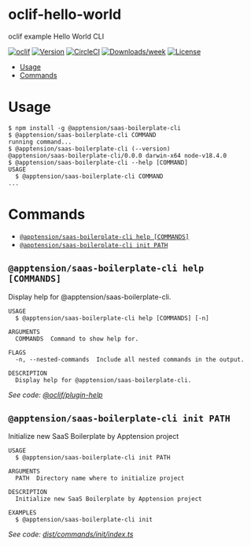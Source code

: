 oclif-hello-world
=================

oclif example Hello World CLI

[![oclif](https://img.shields.io/badge/cli-oclif-brightgreen.svg)](https://oclif.io)
[![Version](https://img.shields.io/npm/v/oclif-hello-world.svg)](https://npmjs.org/package/oclif-hello-world)
[![CircleCI](https://circleci.com/gh/oclif/hello-world/tree/main.svg?style=shield)](https://circleci.com/gh/oclif/hello-world/tree/main)
[![Downloads/week](https://img.shields.io/npm/dw/oclif-hello-world.svg)](https://npmjs.org/package/oclif-hello-world)
[![License](https://img.shields.io/npm/l/oclif-hello-world.svg)](https://github.com/oclif/hello-world/blob/main/package.json)

<!-- toc -->
* [Usage](#usage)
* [Commands](#commands)
<!-- tocstop -->
# Usage
<!-- usage -->
```sh-session
$ npm install -g @apptension/saas-boilerplate-cli
$ @apptension/saas-boilerplate-cli COMMAND
running command...
$ @apptension/saas-boilerplate-cli (--version)
@apptension/saas-boilerplate-cli/0.0.0 darwin-x64 node-v18.4.0
$ @apptension/saas-boilerplate-cli --help [COMMAND]
USAGE
  $ @apptension/saas-boilerplate-cli COMMAND
...
```
<!-- usagestop -->
# Commands
<!-- commands -->
* [`@apptension/saas-boilerplate-cli help [COMMANDS]`](#apptensionsaas-boilerplate-cli-help-commands)
* [`@apptension/saas-boilerplate-cli init PATH`](#apptensionsaas-boilerplate-cli-init-path)

## `@apptension/saas-boilerplate-cli help [COMMANDS]`

Display help for @apptension/saas-boilerplate-cli.

```
USAGE
  $ @apptension/saas-boilerplate-cli help [COMMANDS] [-n]

ARGUMENTS
  COMMANDS  Command to show help for.

FLAGS
  -n, --nested-commands  Include all nested commands in the output.

DESCRIPTION
  Display help for @apptension/saas-boilerplate-cli.
```

_See code: [@oclif/plugin-help](https://github.com/oclif/plugin-help/blob/v5.2.7/src/commands/help.ts)_

## `@apptension/saas-boilerplate-cli init PATH`

Initialize new SaaS Boilerplate by Apptension project

```
USAGE
  $ @apptension/saas-boilerplate-cli init PATH

ARGUMENTS
  PATH  Directory name where to initialize project

DESCRIPTION
  Initialize new SaaS Boilerplate by Apptension project

EXAMPLES
  $ @apptension/saas-boilerplate-cli init
```

_See code: [dist/commands/init/index.ts](https://github.com/apptension/saas-boilerplate-cli/blob/v0.0.0/dist/commands/init/index.ts)_
<!-- commandsstop -->
